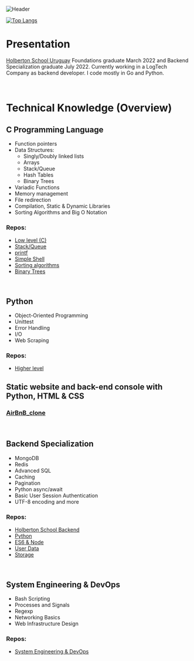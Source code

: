 ![Header](https://github.com/protobon/protobon/blob/main/professional_cover_image.png)

[![Top Langs](https://github-readme-stats.vercel.app/api/top-langs/?username=protobon&theme=tokyonight&layout=compact)](https://github.com/anuraghazra/github-readme-stats)

# Presentation
[Holberton School Uruguay](https://www.holbertonschool.com/campuses/montevideo) Foundations graduate March 2022 and Backend Specialization graduate July 2022.
Currently working in a LogTech Company as backend developer. I code mostly in Go and Python.

<br>

# Technical Knowledge (Overview)
## C Programming Language
- Function pointers
- Data Structures:
    - Singly/Doubly linked lists
    - Arrays
    - Stack/Queue
    - Hash Tables
    - Binary Trees
- Variadic Functions
- Memory management
- File redirection
- Compilation, Static & Dynamic Libraries
- Sorting Algorithms and Big O Notation

### Repos:
- [Low level (C)](https://github.com/protobon/holbertonschool-low_level_programming)
- [Stack/Queue](https://github.com/protobon/monty)
- [printf](https://github.com/protobon/printf)
- [Simple Shell](https://github.com/ralexrivero/simple_shell)
- [Sorting algorithms](https://github.com/protobon/sorting_algorithms)
- [Binary Trees](https://github.com/protobon/binary_trees)

<br>

## Python
- Object-Oriented Programming
- Unittest
- Error Handling
- I/O
- Web Scraping

### Repos:
- [Higher level](https://github.com/protobon/holbertonschool-higher_level_programming)

## Static website and back-end console with Python, HTML & CSS

### [AirBnB_clone](https://github.com/protobon/AirBnB_clone_v3)

<br>

## Backend Specialization
- MongoDB
- Redis
- Advanced SQL
- Caching
- Pagination
- Python async/await
- Basic User Session Authentication
- UTF-8 encoding and more

### Repos:
- [Holberton School Backend](https://github.com/protobon/holbertonschool-backend)
- [Python](https://github.com/protobon/holbertonschool-backend-python)
- [ES6 & Node](https://github.com/protobon/holbertonschool-backend-javascript)
- [User Data](https://github.com/protobon/holbertonschool-backend-user-data)
- [Storage](https://github.com/protobon/holbertonschool-backend-storage)

<br>

## System Engineering & DevOps
- Bash Scripting
- Processes and Signals
- Regexp
- Networking Basics
- Web Infrastructure Design

### Repos:
- [System Engineering & DevOps](https://github.com/protobon/holberton-system_engineering-devops)
